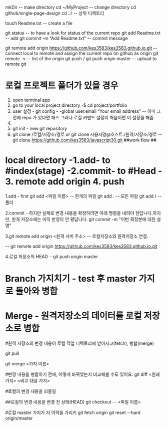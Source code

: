 
mkDir  -- make directory
cd ~/MyProject -- change directory
cd github/single-page-design
cd ../  -- 상위 디렉토리 

touch Readme.txt -- create a file

git status -- to have a look for status of the current repo
git add Readme.txt -- add 
git commit -m “Add Readme.txt” -- commit message

git remote add origin https://github.com/kes3583/kes3583.github.io.git -- connect local to remote and assign the current repo on github as origin
git remote -v -- list of the origin
git push / git push origin master -- upload to remote git


# 로컬 프로젝트 폴더가 있을 경우 
1. open terminal app
2. go to your local project directory -$ cd project/portfolio
3. user 설정 - git config - -global user.email “Your email address”
-- 이미 그 전에 repo 가 있다면 패스 그러나 로컬 커맨드 설정이 처음이면 이 설정을 해줌. 
4. 
5. git init - new git repository
6. git clone /로컬/저장소/경로 or git clone 사용자명@호스트:/원격/저장소/경로
-- git clone https://github.com/kes3583/javascript30.git
##work flow ##
# local directory -1.add- to #index(stage) -2.commit- to #Head - 3. remote add origin 4. push

1.add - first
git add <파일 이름> -- 한개의 파일 
git add .  -- 모든 파일 
git add <foldername>/ -- 폴더

2.commit - 하지만 실제로 변경 내용을 확정하려면 아래 명령을 내려야 한답니다.하지만, 원격 저장소에는 아직 반영이 안 됐답니다.
git commit -m "이번 확정본에 대한 설명"


3.git remote add origin <원격 서버 주소> -- 로컬저장소와 원격저장소 연결.

-- git remote add origin https://github.com/kes3583/kes3583.github.io.git

4.로컬 저장소의 HEAD
--git push origin master


# Branch 가지치기 - test 후 master 가지로 돌아와 병합

# Merge - 원격저장소의 데이터를 로컬 저장소로 병합
#원격 저장소의 변경 내용이 로컬 작업 디렉토리에 받아지고(fetch), 병합(merge)

git pull

git merge <가지 이름>

#변경 내용을 병합하기 전에, 어떻게 바뀌었는지 비교해볼 수도 있어요.
git diff <원래 가지> <비교 대상 가지>

#로컬의 변경 내용을 되돌릴

##로컬의 변경 내용을 변경 전 상태(HEAD)
git checkout -- <파일 이름>

#로컬 master 가지가 저 이력을 가리키
git fetch origin
git reset --hard origin/master

